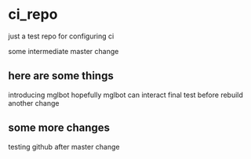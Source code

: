 # ci_repo
just a test repo for configuring ci

some intermediate master change

## here are some things
introducing mglbot
hopefully mglbot can interact
final test before rebuild
another change

## some more changes
testing github
after master change
